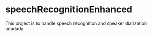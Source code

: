 # speechRecognitionEnhanced
This project is to handle speech recognition and speaker diarization
adadada
